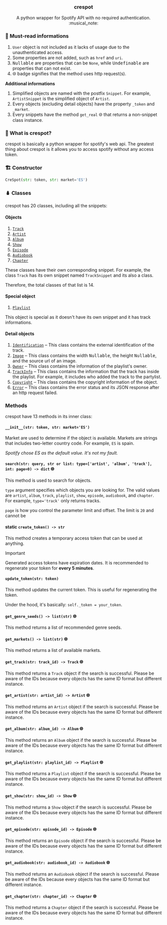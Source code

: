 <h3 align="center">crespot</h3>
<p align="center">A python wrapper for Spotify API with no required authentication. :musical_note:</p>

### :key: Must-read informations

1. `User` object is not included as it lacks of usage due to the unauthenticated access.
2. Some properties are not added, such as `href` and `uri`.
3. <kbd>Nullable</kbd> are properties that can be `None`, while <kbd>Undefinable</kbd> are properties that can not exist.
4. <kbd>:globe_with_meridians:</kbd> badge signifies that the method uses http request(s).

**Additional informations**

1. Simplified objects are named with the postfix `Snippet`. For example, `ArtistSnippet` is the simplified object of `Artist`.
2. Every objects (excluding detail objects) have the property `_token` and `_market`.
3. Every snippets have the method `get_real` <kbd>:globe_with_meridians:</kbd> that returns a non-snippet class instance.

### :book: What is crespot?
crespot is basically a python wrapper for spotify's web api. The greatest thing about crespot is it allows you to access spotify without any access token.

### :building_construction: Constructor

```python
CreSpot(str: token, str: market='ES')
```

### :nesting_dolls: Classes
crespot has 20 classes, including all the snippets:

#### Objects

1. [`Track`](https://github.com/creuserr/crespot/tree/main/docs/single/track)
2. [`Artist`](https://github.com/creuserr/crespot/tree/main/docs/single/artist)
3. [`Album`](https://github.com/creuserr/crespot/tree/main/docs/group/album)
4. [`Show`](https://github.com/creuserr/crespot/tree/main/docs/group/show)
5. [`Episode`](https://github.com/creuserr/crespot/tree/main/docs/single/episode)
6. [`Audiobook`](https://github.com/creuserr/crespot/tree/main/docs/group/audiobook)
7. [`Chapter`](https://github.com/creuserr/crespot/tree/main/docs/single/chapter)

These classes have their own corresponding snippet. For example, the class `Track` has its own snippet named `TrackSnippet` and its also a class.

Therefore, the total classes of that list is 14.

#### Special object

1. [`Playlist`](https://github.com/creuserr/crespot/tree/main/docs/group/playlist)

This object is special as it doesn't have its own snippet and it has track informations.

#### Detail objects

1. [`Identification`](https://github.com/creuserr/crespot/tree/main/docs/detail/identification) &ndash; This class contains the external identification of the track.
2. [`Image`](https://github.com/creuserr/crespot/tree/main/docs/detail/image) &ndash; This class contains the width <kbd>Nullable</kbd>, the height <kbd>Nullable</kbd>, and the source url of an image.
3. [`Owner`](https://github.com/creuserr/crespot/tree/main/docs/detail/owner) &ndash; This class contains the information of the playlist's owner.
4. [`TrackInfo`](https://github.com/creuserr/crespot/tree/main/docs/detail/trackinfo) &ndash; This class contains the information that the track has inside the playlist. For example, it includes who added the track to the partylist.
5. [`Copyright`](https://github.com/creuserr/crespot/tree/main/docs/detail/copyright) &ndash; This class contains the copyright information of the object.
6. [`Error`](https://github.com/creuserr/crespot/tree/main/docs/detail/copyright) &ndash; This class contains the error status and its JSON response after an http request failed.

### Methods

crespot have 13 methods in its inner class:

#### `__init__(str: token, str: market='ES')`

Market are used to determine if the object is available. Markets are strings that includes two-letter country code. For example, `ES` is spain.

*Spotify chose ES as the default value. It's not my fault.*

#### `search(str: query, str or list: type=['artist', 'album', 'track'], int: page=0) -> dict` <kbd>:globe_with_meridians:</kbd>

This method is used to search for objects.

`type` argument specifies which objects you are looking for. The valid values are `artist`, `album`, `track`, `playlist`, `show`, `episode`, `audiobook`, and `chapter`. For example, `type='track'` only returns tracks.

`page` is how you control the parameter limit and offset. The limit is `20` and cannot be 

#### static `create_token() -> str`

This method creates a temporary access token that can be used at anything.

> [!IMPORTANT]
> Generated access tokens have expiration dates. It is recommended to regenerate your token for **every 5 minutes**.

#### `update_token(str: token)`

This method updates the current token. This is useful for regenerating the token.

Under the hood, it's basically: `self._token = your_token`. 

#### `get_genre_seeds() -> list(str)` <kbd>:globe_with_meridians:</kbd>

This method returns a list of recommended genre seeds.

#### `get_markets() -> list(str)` <kbd>:globe_with_meridians:</kbd>

This method returns a list of available markets.

#### `get_track(str: track_id) -> Track` <kbd>:globe_with_meridians:</kbd>

This method returns a `Track` object if the search is successful. Please be aware of the IDs because every objects has the same ID format but different instance.

#### `get_artist(str: artist_id) -> Artist` <kbd>:globe_with_meridians:</kbd>

This method returns an `Artist` object if the search is successful. Please be aware of the IDs because every objects has the same ID format but different instance.

#### `get_album(str: album_id) -> Album` <kbd>:globe_with_meridians:</kbd>

This method returns an `Album` object if the search is successful. Please be aware of the IDs because every objects has the same ID format but different instance.

#### `get_playlist(str: playlist_id) -> Playlist` <kbd>:globe_with_meridians:</kbd>

This method returns a `Playlist` object if the search is successful. Please be aware of the IDs because every objects has the same ID format but different instance.

#### `get_show(str: show_id) -> Show` <kbd>:globe_with_meridians:</kbd>

This method returns a `Show` object if the search is successful. Please be aware of the IDs because every objects has the same ID format but different instance.

#### `get_episode(str: episode_id) -> Episode` <kbd>:globe_with_meridians:</kbd>

This method returns an `Episode` object if the search is successful. Please be aware of the IDs because every objects has the same ID format but different instance.

#### `get_audiobook(str: audiobook_id) -> Audiobook` <kbd>:globe_with_meridians:</kbd>

This method returns an `Audiobook` object if the search is successful. Please be aware of the IDs because every objects has the same ID format but different instance.

#### `get_chapter(str: chapter_id) -> Chapter` <kbd>:globe_with_meridians:</kbd>

This method returns a `Chapter` object if the search is successful. Please be aware of the IDs because every objects has the same ID format but different instance.